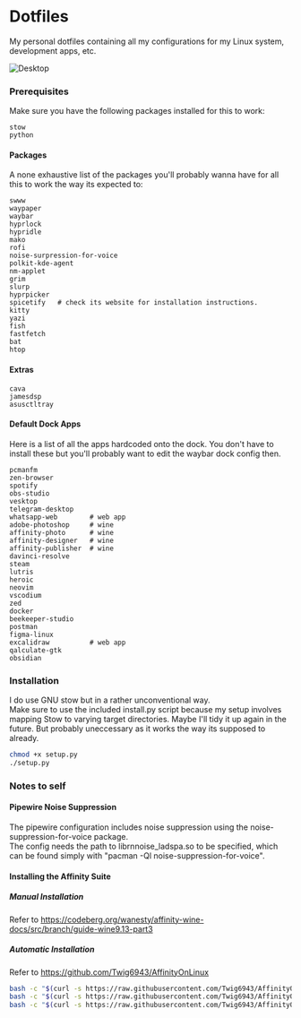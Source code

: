 # Dotfiles

My personal dotfiles containing all my configurations for my Linux system, development apps, etc.

![Desktop](https://github.com/NicholasSebastian/dotfiles/screenshots/desktop.png)

### Prerequisites

Make sure you have the following packages installed for this to work:  
```
stow
python
```

#### Packages

A none exhaustive list of the packages you'll probably wanna have for all this to work the way its expected to:  

```
swww
waypaper
waybar
hyprlock
hypridle
mako
rofi
noise-surpression-for-voice
polkit-kde-agent
nm-applet
grim
slurp
hyprpicker
spicetify   # check its website for installation instructions.
kitty
yazi
fish
fastfetch
bat
htop
```

#### Extras
```
cava
jamesdsp
asusctltray
```

#### Default Dock Apps

Here is a list of all the apps hardcoded onto the dock. You don't have to install these but you'll probably want to edit the waybar dock config then.
```
pcmanfm
zen-browser
spotify
obs-studio
vesktop
telegram-desktop
whatsapp-web        # web app
adobe-photoshop     # wine
affinity-photo      # wine
affinity-designer   # wine
affinity-publisher  # wine
davinci-resolve
steam
lutris
heroic
neovim
vscodium
zed
docker
beekeeper-studio
postman
figma-linux
excalidraw          # web app
qalculate-gtk
obsidian
```

### Installation

I do use GNU stow but in a rather unconventional way.  
Make sure to use the included install.py script because my setup involves mapping Stow to varying target directories.
Maybe I'll tidy it up again in the future. But probably uneccessary as it works the way its supposed to already.

```sh
chmod +x setup.py
./setup.py
```

### Notes to self

#### Pipewire Noise Suppression

The pipewire configuration includes noise suppression using the noise-suppression-for-voice package.  
The config needs the path to librnnoise_ladspa.so to be specified, which can be found simply with "pacman -Ql noise-suppression-for-voice".

#### Installing the Affinity Suite

##### Manual Installation

Refer to https://codeberg.org/wanesty/affinity-wine-docs/src/branch/guide-wine9.13-part3

##### Automatic Installation

Refer to https://github.com/Twig6943/AffinityOnLinux

```sh
bash -c "$(curl -s https://raw.githubusercontent.com/Twig6943/AffinityOnLinux/main/AffinityScripts/AffinityPhoto.sh)"
bash -c "$(curl -s https://raw.githubusercontent.com/Twig6943/AffinityOnLinux/main/AffinityScripts/AffinityDesigner.sh)"
bash -c "$(curl -s https://raw.githubusercontent.com/Twig6943/AffinityOnLinux/main/AffinityScripts/AffinityPublisher.sh)"
```
